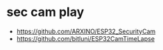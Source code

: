 # sec cam play

* https://github.com/ARXINO/ESP32_SecurityCam
* https://github.com/bitluni/ESP32CamTimeLapse
